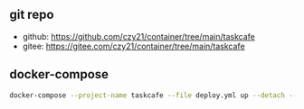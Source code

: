 ## git repo
  - github: https://github.com/czy21/container/tree/main/taskcafe
  - gitee: https://gitee.com/czy21/container/tree/main/taskcafe
## docker-compose
```bash
docker-compose --project-name taskcafe --file deploy.yml up --detach --remove-orphans
```